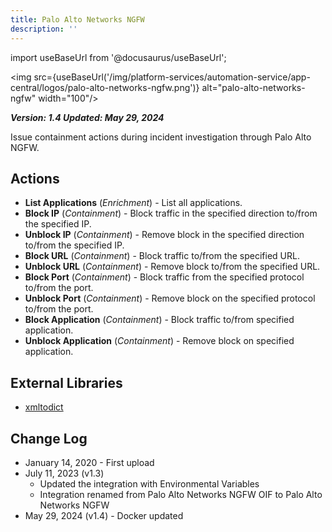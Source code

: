 ```yaml
---
title: Palo Alto Networks NGFW
description: ''
---
```

import useBaseUrl from '@docusaurus/useBaseUrl';

<img src={useBaseUrl('/img/platform-services/automation-service/app-central/logos/palo-alto-networks-ngfw.png')} alt="palo-alto-networks-ngfw" width="100"/>

***Version: 1.4
Updated: May 29, 2024***

Issue containment actions during incident investigation through Palo Alto NGFW.

## Actions

* **List Applications** (*Enrichment*) - List all applications.
* **Block IP** (*Containment*) - Block traffic in the specified direction to/from the specified IP.
* **Unblock IP** (*Containment*) - Remove block in the specified direction to/from the specified IP.
* **Block URL** (*Containment*) - Block traffic to/from the specified URL.
* **Unblock URL** (*Containment*) - Remove block to/from the specified URL.
* **Block Port** (*Containment*) - Block traffic from the specified protocol to/from the port.
* **Unblock Port** (*Containment*) - Remove block on the specified protocol to/from the port.
* **Block Application** (*Containment*) - Block traffic to/from specified application.
* **Unblock Application** (*Containment*) - Remove block on specified application.

## External Libraries

* [xmltodict](https://github.com/martinblech/xmltodict)

## Change Log

* January 14, 2020 - First upload
* July 11, 2023 (v1.3)
	+ Updated the integration with Environmental Variables
	+ Integration renamed from Palo Alto Networks NGFW OIF to Palo Alto Networks NGFW
* May 29, 2024 (v1.4) - Docker updated